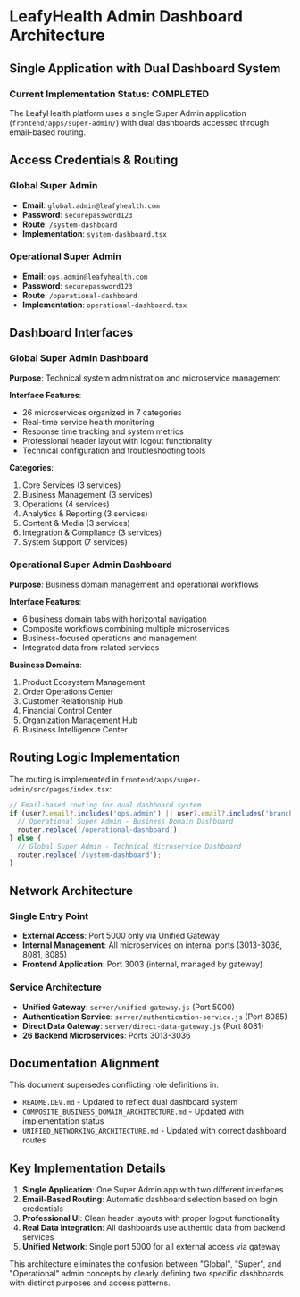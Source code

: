 # LeafyHealth Admin Dashboard Architecture
## Single Application with Dual Dashboard System

### Current Implementation Status: COMPLETED

The LeafyHealth platform uses a single Super Admin application (`frontend/apps/super-admin/`) with dual dashboards accessed through email-based routing.

## Access Credentials & Routing

### Global Super Admin
- **Email**: `global.admin@leafyhealth.com`
- **Password**: `securepassword123`
- **Route**: `/system-dashboard`
- **Implementation**: `system-dashboard.tsx`

### Operational Super Admin
- **Email**: `ops.admin@leafyhealth.com`
- **Password**: `securepassword123`  
- **Route**: `/operational-dashboard`
- **Implementation**: `operational-dashboard.tsx`

## Dashboard Interfaces

### Global Super Admin Dashboard
**Purpose**: Technical system administration and microservice management

**Interface Features**:
- 26 microservices organized in 7 categories
- Real-time service health monitoring
- Response time tracking and system metrics
- Professional header layout with logout functionality
- Technical configuration and troubleshooting tools

**Categories**:
1. Core Services (3 services)
2. Business Management (3 services)  
3. Operations (4 services)
4. Analytics & Reporting (3 services)
5. Content & Media (3 services)
6. Integration & Compliance (3 services)
7. System Support (7 services)

### Operational Super Admin Dashboard
**Purpose**: Business domain management and operational workflows

**Interface Features**:
- 6 business domain tabs with horizontal navigation
- Composite workflows combining multiple microservices
- Business-focused operations and management
- Integrated data from related services

**Business Domains**:
1. Product Ecosystem Management
2. Order Operations Center
3. Customer Relationship Hub
4. Financial Control Center
5. Organization Management Hub
6. Business Intelligence Center

## Routing Logic Implementation

The routing is implemented in `frontend/apps/super-admin/src/pages/index.tsx`:

```typescript
// Email-based routing for dual dashboard system
if (user?.email?.includes('ops.admin') || user?.email?.includes('branch') || user?.email?.includes('operations')) {
  // Operational Super Admin - Business Domain Dashboard
  router.replace('/operational-dashboard');
} else {
  // Global Super Admin - Technical Microservice Dashboard  
  router.replace('/system-dashboard');
}
```

## Network Architecture

### Single Entry Point
- **External Access**: Port 5000 only via Unified Gateway
- **Internal Management**: All microservices on internal ports (3013-3036, 8081, 8085)
- **Frontend Application**: Port 3003 (internal, managed by gateway)

### Service Architecture
- **Unified Gateway**: `server/unified-gateway.js` (Port 5000)
- **Authentication Service**: `server/authentication-service.js` (Port 8085)
- **Direct Data Gateway**: `server/direct-data-gateway.js` (Port 8081)
- **26 Backend Microservices**: Ports 3013-3036

## Documentation Alignment

This document supersedes conflicting role definitions in:
- `README.DEV.md` - Updated to reflect dual dashboard system
- `COMPOSITE_BUSINESS_DOMAIN_ARCHITECTURE.md` - Updated with implementation status
- `UNIFIED_NETWORKING_ARCHITECTURE.md` - Updated with correct dashboard routes

## Key Implementation Details

1. **Single Application**: One Super Admin app with two different interfaces
2. **Email-Based Routing**: Automatic dashboard selection based on login credentials
3. **Professional UI**: Clean header layouts with proper logout functionality
4. **Real Data Integration**: All dashboards use authentic data from backend services
5. **Unified Network**: Single port 5000 for all external access via gateway

This architecture eliminates the confusion between "Global", "Super", and "Operational" admin concepts by clearly defining two specific dashboards with distinct purposes and access patterns.